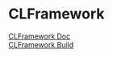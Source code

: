 # CLFramework
[CLFramework Doc](CLFramework/CLFramework.docc/CLFramework.md)  
[CLFramework Build](CLFramework/CLFramework.docc/build.sh)
